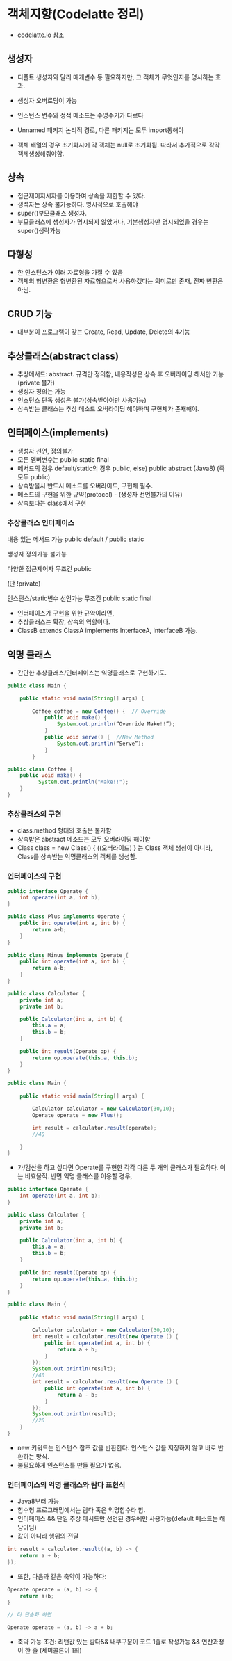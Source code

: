 # 객체지향(Codelatte 정리)

- [codelatte.io](http://codelatte.io) 참조
## 생성자

-   디폴트 생성자와 달리 매개변수 등 필요하지만, 그 객체가 무엇인지를 명시하는 효과.
    
-   생성자 오버로딩이 가능
    
-   인스턴스 변수와 정적 메소드는 수명주기가 다르다
    
-   Unnamed 패키지 논리적 경로, 다른 패키지는 모두 import통해야
    
-   객체 배열의 경우 초기화시에 각 객체는 null로 초기화됨. 따라서 추가적으로 각각 객체생성해줘야함.
    

## 상속

-   접근제어지시자를 이용하여 상속을 제한할 수 있다.
-   생석자는 상속 불가능하다. 명시적으로 호출해야
-   super()부모클래스 생성자.
-   부모클래스에 생성자가 명시되지 않았거나, 기본생성자만 명시되었을 경우는 super()생략가능

## 다형성

-   한 인스턴스가 여러 자료형을 가질 수 있음
-   객체의 형변환은 형변환된 자료형으로서 사용하겠다는 의미로만 존재, 진짜 변환은 아님.

## CRUD 기능

-   대부분이 프로그램이 갖는 Create, Read, Update, Delete의 4기능

## 추상클래스(abstract class)

-   추상메서드: abstract. 규격만 정의함, 내용작성은 상속 후 오버라이딩 해서만 가능(private 불가)
-   생성자 정의는 가능
-   인스턴스 단독 생성은 불가(상속받아야만 사용가능)
-   상속받는 클래스는 추상 메소드 오버라이딩 해야하며 구현체가 존재해야.

## 인터페이스(implements)

-   생성자 선언, 정의불가
-   모든 멤버변수는 public static final
-   메서드의 경우 default/static의 경우 public, else) public abstract (Java8) (즉 모두 public)
-   상속받을시 반드시 메소드를 오버라이드, 구현체 필수.
-   메소드의 구현을 위한 규약(protocol) - (생성자 선언불가의 이유)
-   상속보다는 class에서 구현

### 추상클래스 인터페이스

내용 있는 메서드 가능 public default / public static

생성자 정의가능 불가능

다양한 접근제어자 무조건 public

(단 !private)

인스턴스/static변수 선언가능 무조건 public static final

-   인터페이스가 구현을 위한 규약이라면,
-   추상클래스는 확장, 상속의 역할이다.
-   ClassB extends ClassA implements InterfaceA, InterfaceB 가능.

## 익명 클래스

-   간단한 추상클래스/인터페이스는 익명클래스로 구현하기도.

```java
public class Main {

    public static void main(String[] args) {
 
        Coffee coffee = new Coffee() {  // Override
            public void make() {
                System.out.println(“Override Make!!”);
            }
            public void serve() {  //New Method
                System.out.println(“Serve”);
            }
        }

public class Coffee {
    public void make() {
	      System.out.println("Make!!");
    }
}

```

### 추상클래스의 구현

-   class.method 형태의 호출은 불가함
-   상속받은 abstract 메소드는 모두 오버라이딩 해야함
-   Class class = new Class() { ((오버라이드) } 는 Class 객체 생성이 아니라, Class를 상속받는 익명클래스의 객체를 생성함.

### 인터페이스의 구현

```java
public interface Operate {
	int operate(int a, int b);
}

public class Plus implements Operate {
	public int operate(int a, int b) {
		return a+b;
	}
}

public class Minus implements Operate {
	public int operate(int a, int b) {
		return a-b;
	}
}

public class Calculator {
	private int a;
	private int b;

	public Calculator(int a, int b) {
		this.a = a;
		this.b = b;
	}
	
	public int result(Operate op) {
		return op.operate(this.a, this.b);
	}
}

public class Main {
	
	public static void main(String[] args) {

		Calculator calculator = new Calculator(30,10);
		Operate operate = new Plus();

		int result = calculator.result(operate);
		//40

	}
}

```

-   가/감산을 하고 싶다면 Operate를 구현한 각각 다른 두 개의 클래스가 필요하다. 이는 비효율적. 반면 익명 클래스를 이용할 경우,

```java
public interface Operate {
	int operate(int a, int b);
}

public class Calculator {
	private int a;
	private int b;

	public Calculator(int a, int b) {
		this.a = a;
		this.b = b;
	}
	
	public int result(Operate op) {
		return op.operate(this.a, this.b);
	}
}

public class Main {
	
	public static void main(String[] args) {

		Calculator calculator = new Calculator(30,10);
		int result = calculator.result(new Operate () {
			public int operate(int a, int b) {
				return a + b;
			}
		});
		System.out.println(result);
		//40
		int result = calculator.result(new Operate () {
			public int operate(int a, int b) {
				return a - b;
			}
		});
		System.out.println(result);
		//20		
	}
}

```

-   new 키워드는 인스턴스 참조 값을 반환한다. 인스턴스 값을 저장하지 않고 바로 반환하는 방식.
-   불필요하게 인스턴스를 만들 필요가 없음.

### 인터페이스의 익명 클래스와 람다 표현식

-   Java8부터 가능
-   함수형 프로그래밍에서는 람다 혹은 익명함수라 함.
-   인터페이스 && 단일 추상 메서드만 선언된 경우에만 사용가능(default 메소드는 해당아님)
-   값이 아니라 행위의 전달

```java
int result = calculator.result((a, b) -> {
	return a + b;
});


```

-   또한, 다음과 같은 축약이 가능하다:

```java
Operate operate = (a, b) -> {
	return a+b;
}

// 더 단순화 하면

Operate operate = (a, b) -> a + b;

```

-   축약 가능 조건: 리턴값 있는 람다&& 내부구문이 코드 1줄로 작성가능 && 연산과정이 한 줄 (세미콜론이 1회)
<!--stackedit_data:
eyJoaXN0b3J5IjpbMTQzMTMwODA2NF19
-->
